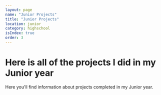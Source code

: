 ```yaml
---
layout: page
name: "Junior Projects"
title: "Junior Projects"
location: junior
category: highschool
isIndex: true
order: 3
---
```

# Here is all of the projects I did in my Junior year

Here you'll find information about projects completed in my Junior year.
